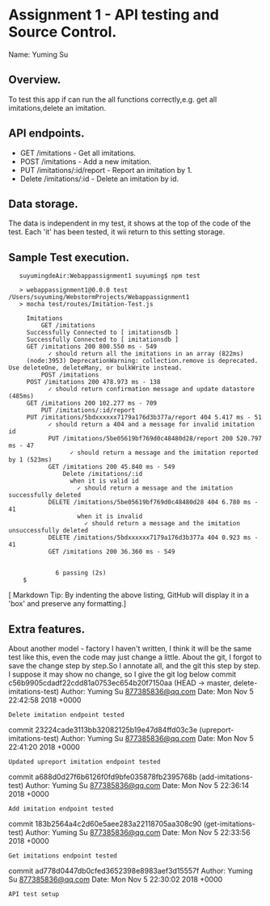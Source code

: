# Assignment 1 - API testing and Source Control.

Name: Yuming Su

## Overview.

To test this app if can run the all functions correctly,e.g. get all imitations,delete an imitation.

## API endpoints.

 + GET /imitations - Get all imitations.
 + POST /imitations - Add a new imitation.
 + PUT /imitations/:id/report - Report an imitation by 1.
 + Delete /imitations/:id - Delete an imitation by id.

## Data storage.
The data is independent in my test, it shows at the top of the code of the test. Each 'it' has been tested, it wii return to this setting storage.
## Sample Test execution.

       suyumingdeAir:Webappassignment1 suyuming$ npm test

       > webappassignment1@0.0.0 test /Users/suyuming/WebstormProjects/Webappassignment1
       > mocha test/routes/Imitation-Test.js

         Imitations
             GET /imitations
         Successfully Connected to [ imitationsdb ]
         Successfully Connected to [ imitationsdb ]
         GET /imitations 200 800.550 ms - 549
               ✓ should return all the imitations in an array (822ms)
         (node:3953) DeprecationWarning: collection.remove is deprecated. Use deleteOne, deleteMany, or bulkWrite instead.
             POST /imitations
         POST /imitations 200 478.973 ms - 138
               ✓ should return confirmation message and update datastore (485ms)
         GET /imitations 200 102.277 ms - 709
             PUT /imitations/:id/report
         PUT /imitations/5bdxxxxxx7179a176d3b377a/report 404 5.417 ms - 51
               ✓ should return a 404 and a message for invalid imitation id
               PUT /imitations/5be05619bf769d0c48480d28/report 200 520.797 ms - 47
                     ✓ should return a message and the imitation reported by 1 (523ms)
               GET /imitations 200 45.840 ms - 549
                   Delete /imitations/:id
                     when it is valid id
                       ✓ should return a message and the imitation successfully deleted
               DELETE /imitations/5be05619bf769d0c48480d28 404 6.780 ms - 41
                       when it is invalid
                         ✓ should return a message and the imitation unsuccessfully deleted
               DELETE /imitations/5bdxxxxxx7179a176d3b377a 404 0.923 ms - 41
               GET /imitations 200 36.360 ms - 549


                 6 passing (2s)
        $

[ Markdown Tip: By indenting the above listing, GitHub will display it in a 'box' and preserve any formatting.]

## Extra features.
About another model - factory I haven't written, I think it will be the same test like this, even the code may just change a little.
About the git, I forgot to save the change step by step.So I annotate all, and the git this step by step. I suppose it may show no change, so I give the git log below
commit c56b9905cdadf22cdd81a0753ec654b20f7150aa (HEAD -> master, delete-imitations-test)
Author: Yuming Su <877385836@qq.com>
Date:   Mon Nov 5 22:42:58 2018 +0000

    Delete imitation endpoint tested

commit 23224cade3113bb32082125b19e47d84ffd03c3e (upreport-imitations-test)
Author: Yuming Su <877385836@qq.com>
Date:   Mon Nov 5 22:41:20 2018 +0000

    Updated upreport imitation endpoint tested

commit a688d0d27f6b6126f0fd9bfe035878fb2395768b (add-imitations-test)
Author: Yuming Su <877385836@qq.com>
Date:   Mon Nov 5 22:36:14 2018 +0000

    Add imitation endpoint tested

commit 183b2564a4c2d60e5aee283a22118705aa308c90 (get-imitations-test)
Author: Yuming Su <877385836@qq.com>
Date:   Mon Nov 5 22:33:56 2018 +0000

    Get imitations endpoint tested

commit ad778d0447db0cfed3652398e8983aef3d15557f
Author: Yuming Su <877385836@qq.com>
Date:   Mon Nov 5 22:30:02 2018 +0000

    API test setup
